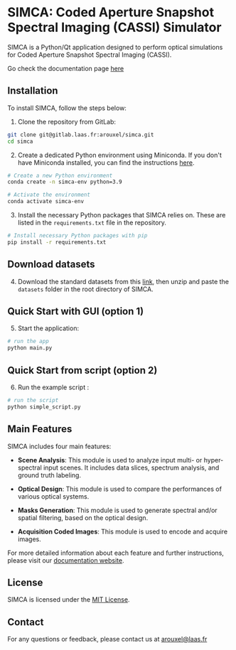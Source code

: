 # SIMCA: Coded Aperture Snapshot Spectral Imaging (CASSI) Simulator

SIMCA is a Python/Qt application designed to perform optical simulations for Coded Aperture Snapshot Spectral Imaging (CASSI). 

Go check the documentation page [here](https://arouxel.gitlab.io/simca-documentation/)

## Installation

To install SIMCA, follow the steps below:

1. Clone the repository from GitLab:

```bash
git clone git@gitlab.laas.fr:arouxel/simca.git
cd simca
```

2. Create a dedicated Python environment using Miniconda. If you don't have Miniconda installed, you can find the instructions [here](https://docs.conda.io/projects/conda/en/latest/user-guide/install/linux.html).

```bash
# Create a new Python environment
conda create -n simca-env python=3.9

# Activate the environment
conda activate simca-env
```

3. Install the necessary Python packages that SIMCA relies on. These are listed in the `requirements.txt` file in the repository.

```bash
# Install necessary Python packages with pip
pip install -r requirements.txt
```

## Download datasets

4. Download the standard datasets from this [link](https://cloud.laas.fr/index.php/s/zfh5RFmsjYfk108/download), then unzip and paste the `datasets` folder in the root directory of SIMCA.

## Quick Start with GUI (option 1)

5. Start the application:

```bash
# run the app
python main.py
```

## Quick Start from script (option 2)

6. Run the example script :

```bash
# run the script
python simple_script.py
```

## Main Features

SIMCA includes four main features:

- **Scene Analysis**: This module is used to analyze input multi- or hyper-spectral input scenes. It includes data slices, spectrum analysis, and ground truth labeling.

- **Optical Design**: This module is used to compare the performances of various optical systems.

- **Masks Generation**: This module is used to generate spectral and/or spatial filtering, based on the optical design.

- **Acquisition Coded Images**: This module is used to encode and acquire images.

For more detailed information about each feature and further instructions, please visit our [documentation website](https://arouxel.gitlab.io/simca-documentation/).

## License

SIMCA is licensed under the [MIT License](https://www.mit.edu/~amini/LICENSE.md).

## Contact

For any questions or feedback, please contact us at arouxel@laas.fr
